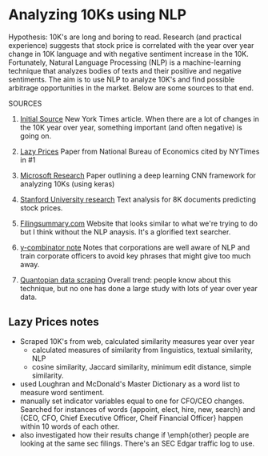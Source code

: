 # Analyzing 10Ks using NLP 

Hypothesis: 10K's are long and boring to read. Research (and practical experience) suggests that stock price is correlated with the year over year change in 10K language and with negative sentiment increase in the 10K. Fortunately, Natural Language Processing (NLP) is a machine-learning technique that analyzes bodies of texts and their positive and negative sentiments. The aim is to use NLP to analyze 10K's and find possible arbitrage opportunities in the market. Below are some sources to that end.

SOURCES 

1. [Initial Source](https://www.nytimes.com/2019/01/10/business/secrets-corporate-reports-apple.html) 
New York Times article. When there are a lot of changes in the 10K year over year, something important (and often negative) is going on. 

2. [Lazy Prices](https://www.nber.org/papers/w25084)
Paper from National Bureau of Economics cited by NYTimes in #1

3. [Microsoft Research](https://www.microsoft.com/developerblog/2017/12/04/predicting-stock-performance-deep-learning/)
Paper outlining a deep learning CNN framework for analyzing 10Ks (using keras)

4. [Stanford University research](https://nlp.stanford.edu/pubs/lrec2014-stock.pdf)
Text analysis for 8K documents predicting stock prices.

5. [Filingsummary.com](https://filingsummary.com/)
Website that looks similar to what we're trying to do but I think without the NLP anaysis. It's a glorified text searcher. 

6. [y-combinator note](https://news.ycombinator.com/item?id=17193624)
Notes that corporations are well aware of NLP and train corporate officers to avoid key phrases that might give too much away. 

7. [Quantopian data scraping](https://www.quantopian.com/posts/scraping-10-ks-and-10-qs-for-alpha)
Overall trend: people know about this technique, but no one has done a large study with lots of year over year data.  


## Lazy Prices notes
- Scraped 10K's from web, calculated similarity measures year over year 
  - calculated measures of similarity from linguistics, textual similarity, NLP
  - cosine similarity, Jaccard similarity, minimum edit distance, simple similarity.
- used Loughran and McDonald's Master Dictionary as a word list to measure word sentiment.
- manually set indicator variables equal to one for CFO/CEO changes. Searched for instances of words {appoint, elect, hire, new, search} and {CEO, CFO, Chief Executive Officer, Cheif Financial Officer} happen within 10 words of each other. 
- also investigated how their results change if \emph{other} people are looking at the same sec filings. There's an SEC Edgar traffic log to use. 
